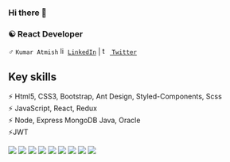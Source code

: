 ### Hi there 👋

### :yin_yang: React Developer 
:male_sign: `Kumar Atmish`
<a href="https://www.linkedin.com/in/kumaratmish" target="_blank"><img  src="https://avatars3.githubusercontent.com/u/357098" width="15" height="15" alt="linkedin logo"/>`LinkedIn`</a> | <a href="https://twitter.com/KumarAtmish" target="_blank"><img  src="https://edcmt.com/wp-content/uploads/2017/06/twitter-bird-200x200.png" width="15" height="15" alt="twitter logo"/> `Twitter`</a>
## Key skills
:zap: Html5, CSS3, Bootstrap, Ant Design, Styled-Components, Scss <br/>
:zap: JavaScript,  React, Redux <br/>
:zap: Node, Express MongoDB Java,  Oracle <br/>
:zap:JWT <br/>
<p>
  <img src="https://img.shields.io/badge/Html5-%E2%98%85%E2%98%85%E2%98%85%E2%98%85%E2%98%85-ff7851" />
  <img src="https://img.shields.io/badge/CSS3-%E2%98%85%E2%98%85%E2%98%85%E2%98%85%E2%98%85-44b2fb" />
  <img src="https://img.shields.io/badge/SCSS-%E2%98%85%E2%98%85%E2%98%85%E2%98%86%E2%98%86-3fedff" />
  <img src="https://img.shields.io/badge/Ant%20Design-%E2%98%85%E2%98%85%E2%98%85%E2%98%85-9ef380" />
  <img src="https://img.shields.io/badge/JavaScript-%E2%98%85%E2%98%85%E2%98%85%E2%98%85-important" />
  <img src="https://img.shields.io/badge/ReactJs-%E2%98%85%E2%98%85%E2%98%85%E2%98%85-01d9ff" />
  <img src="https://img.shields.io/badge/BootStrap4-%E2%98%85%E2%98%85%E2%98%85%E2%98%85-9b5ee4" />
  <img src="https://img.shields.io/badge/ExpressJS-%E2%98%85%E2%98%85%E2%98%85%E2%98%85-9ef380" />
  <img src="https://badgen.net/badge/icon/visualstudio?icon=visualstudio&label" />
</p>
<!--
- :telescope: I’m currently working on ...
- :seedling: I’m currently learning ...
- :dancers: I’m looking to collaborate on ...
- :thinking_face: I’m looking for help with ...
- :speech_balloon: Ask me about ...
- :mailbox: How to reach me: ...
- :smile: Pronouns: ...
- :zap: Fun fact: ...
-->
